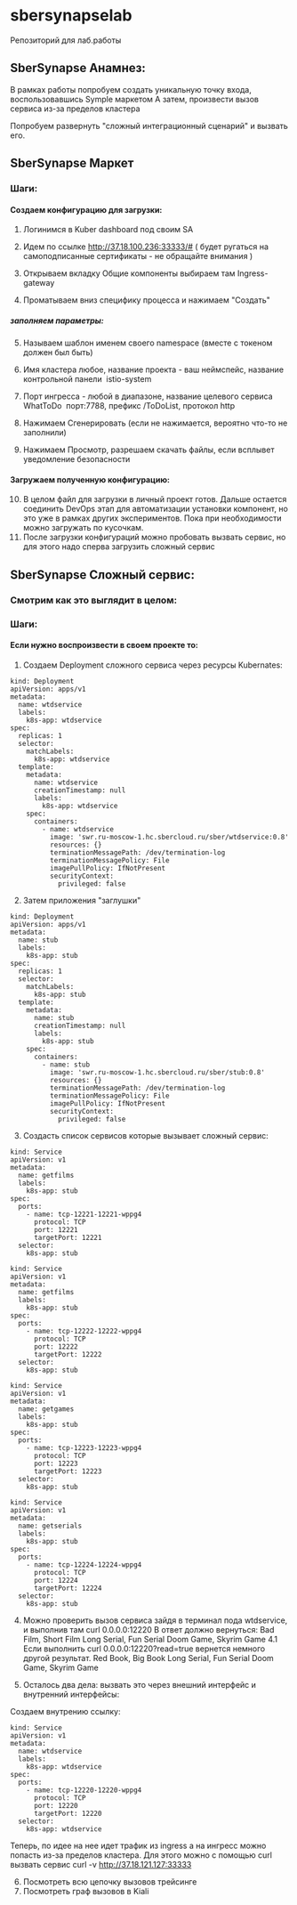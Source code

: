 # sbersynapselab
Репозиторий для лаб.работы


## SberSynapse Анамнез:

В рамках работы попробуем создать уникальную точку входа, воспользовавшись Symple маркетом
А затем, произвести вызов сервиса из-за пределов кластера


Попробуем развернуть "сложный интеграционный сценарий" и вызвать его.


## SberSynapse Маркет 


### Шаги:

#### Создаем конфигурацию для загрузки:
1. Логинимся в Kuber dashboard под своим SA

2. Идем по ссылке http://37.18.100.236:33333/#  ( будет ругаться на самоподписанные сертификаты - не обращайте внимания )

3. Открываем вкладку Общие компоненты выбираем там Ingress-gateway

4. Проматываем вниз специфику процесса и нажимаем "Создать"
##### заполняем параметры:
5. Называем шаблон именем своего namespace (вместе с токеном должен был быть)
6. Имя кластера любое, название проекта - ваш неймспейс, название контрольной панели  istio-system
7. Порт ингресса - любой в диапазоне, название целевого сервиса WhatToDo  порт:7788, префикс /ToDoList, протокол http

8. Нажимаем Сгенерировать (если не нажимается, вероятно что-то не заполнили)
9. Нажимаем Просмотр, разрешаем скачать файлы, если всплывет уведомление безопасности
 
#### Загружаем полученную конфигурацию:
10. В целом файл для загрузки в личный проект готов. Дальше остается соединить DevOps этап для автоматизации установки компонент, но это уже в рамках других экспериментов. Пока при необходимости можно загружать по кусочкам.
11. После загрузки конфигураций можно пробовать вызвать сервис, но для этого надо сперва загрузить сложный сервис


## SberSynapse Сложный сервис:

### Смотрим как это выглядит в целом:



### Шаги:
#### Если нужно воспроизвести в своем проекте то:

  1. Создаем Deployment сложного сервиса через ресурсы Kubernates:
```
kind: Deployment
apiVersion: apps/v1
metadata:
  name: wtdservice
  labels:
    k8s-app: wtdservice
spec:
  replicas: 1
  selector:
    matchLabels:
      k8s-app: wtdservice
  template:
    metadata:
      name: wtdservice
      creationTimestamp: null
      labels:
        k8s-app: wtdservice
    spec:
      containers:
        - name: wtdservice
          image: 'swr.ru-moscow-1.hc.sbercloud.ru/sber/wtdservice:0.8'
          resources: {}
          terminationMessagePath: /dev/termination-log
          terminationMessagePolicy: File
          imagePullPolicy: IfNotPresent
          securityContext:
            privileged: false
```
2. Затем приложения "заглушки"
```
kind: Deployment
apiVersion: apps/v1
metadata:
  name: stub
  labels:
    k8s-app: stub
spec:
  replicas: 1
  selector:
    matchLabels:
      k8s-app: stub
  template:
    metadata:
      name: stub
      creationTimestamp: null
      labels:
        k8s-app: stub
    spec:
      containers:
        - name: stub
          image: 'swr.ru-moscow-1.hc.sbercloud.ru/sber/stub:0.8'
          resources: {}
          terminationMessagePath: /dev/termination-log
          terminationMessagePolicy: File
          imagePullPolicy: IfNotPresent
          securityContext:
            privileged: false
```

3. Создасть список сервисов которые вызывает сложный сервис:

```
kind: Service
apiVersion: v1
metadata:
  name: getfilms
  labels:
    k8s-app: stub
spec:
  ports:
    - name: tcp-12221-12221-wppg4
      protocol: TCP
      port: 12221
      targetPort: 12221
  selector:
    k8s-app: stub
```
```
kind: Service
apiVersion: v1
metadata:
  name: getfilms
  labels:
    k8s-app: stub
spec:
  ports:
    - name: tcp-12222-12222-wppg4
      protocol: TCP
      port: 12222
      targetPort: 12222
  selector:
    k8s-app: stub
```
```
kind: Service
apiVersion: v1
metadata:
  name: getgames
  labels:
    k8s-app: stub
spec:
  ports:
    - name: tcp-12223-12223-wppg4
      protocol: TCP
      port: 12223
      targetPort: 12223
  selector:
    k8s-app: stub
```
```
kind: Service
apiVersion: v1
metadata:
  name: getserials
  labels:
    k8s-app: stub
spec:
  ports:
    - name: tcp-12224-12224-wppg4
      protocol: TCP
      port: 12224
      targetPort: 12224
  selector:
    k8s-app: stub
 ```
    
    
4. Можно проверить вызов сервиса зайдя в терминал пода wtdservice, и выполнив там curl 0.0.0.0:12220
В ответ должно вернуться:
 Bad Film, Short Film
 Long Serial, Fun Serial
 Doom Game, Skyrim Game
4.1 Если выполнить curl 0.0.0.0:12220?read=true
вернется немного другой результат.
 Red Book, Big Book
 Long Serial, Fun Serial
 Doom Game, Skyrim Game

5. Осталось два дела: вызвать это через внешний интерфейс и внутренний интерфейсы:

Создаем внутрению ссылку:
```  
kind: Service
apiVersion: v1
metadata:
  name: wtdservice
  labels:
    k8s-app: wtdservice
spec:
  ports:
    - name: tcp-12220-12220-wppg4
      protocol: TCP
      port: 12220
      targetPort: 12220
  selector:
    k8s-app: wtdservice
 ```

Теперь, по идее на нее идет трафик из ingress а на ингресс можно попасть из-за пределов кластера. Для этого можно  с помощью curl вызвать сервис
curl -v http://37.18.121.127:33333
  
6. Посмотреть всю цепочку вызовов трейсинге
7. Посмотреть граф вызовов в Kiali


